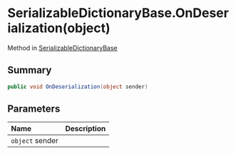 # SerializableDictionaryBase.OnDeserialization(object)

Method in [SerializableDictionaryBase](/docs/api/csharp/yarn.unity.serializabledictionarybase-2.md)

## Summary



```csharp
public void OnDeserialization(object sender)
```

## Parameters

|Name|Description|
|:---|:---|
|`object` sender||

